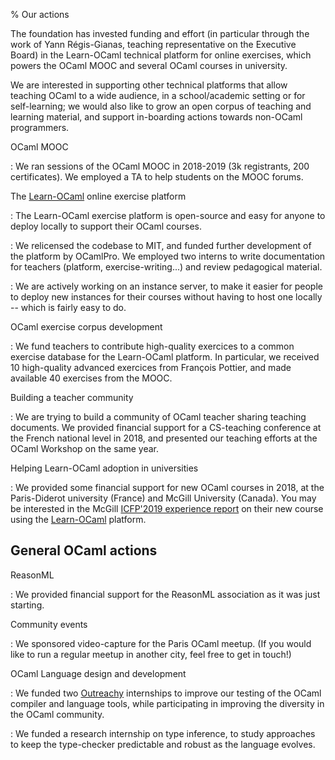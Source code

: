 % Our actions

The foundation has invested funding and effort (in particular through
the work of Yann Régis-Gianas, teaching representative on the
Executive Board) in the Learn-OCaml technical platform for online
exercises, which powers the OCaml MOOC and several OCaml courses in
university.

We are interested in supporting other technical platforms that allow
teaching OCaml to a wide audience, in a school/academic setting or for
self-learning; we would also like to grow an open corpus of teaching
and learning material, and support in-boarding actions towards
non-OCaml programmers.

OCaml MOOC

: We ran sessions of the OCaml MOOC in 2018-2019 (3k registrants, 200
certificates). We employed a TA to help students on the MOOC forums.

The [Learn-OCaml](learn-ocaml.md) online exercise platform

: The Learn-OCaml exercise platform is open-source and easy for anyone
   to deploy locally to support their OCaml courses.
   
: We relicensed the codebase to MIT, and funded further development of
  the platform by OCamlPro. We employed two interns to write
  documentation for teachers (platform, exercise-writing...) and
  review pedagogical material.
 
: We are actively working on an instance server, to make it easier for
  people to deploy new instances for their courses without having to
  host one locally -- which is fairly easy to do.

OCaml exercise corpus development

: We fund teachers to contribute high-quality exercices to a common
  exercise database for the Learn-OCaml platform. In particular, we
  received 10 high-quality advanced exercices from François Pottier,
  and made available 40 exercises from the MOOC.

Building a teacher community

: We are trying to build a community of OCaml teacher sharing teaching
  documents. We provided financial support for a CS-teaching
  conference at the French national level in 2018, and presented our
  teaching efforts at the OCaml Workshop on the same year.

Helping Learn-OCaml adoption in universities

: We provided some financial support for new OCaml courses in 2018, at
  the Paris-Diderot university (France) and McGill University
  (Canada). You may be interested in the McGill [ICFP'2019 experience
  report](https://www.cs.mcgill.ca/~bpientka/papers/learn-ocaml-icfp19)
  on their new course using the [Learn-OCaml](learn-ocaml.md) platform.

## General OCaml actions

ReasonML

: We provided financial support for the ReasonML association as it was just starting.

Community events

: We sponsored video-capture for the Paris OCaml meetup. (If you would
  like to run a regular meetup in another city, feel free to get in
  touch!)

OCaml Language design and development

: We funded two [Outreachy](https://www.outreachy.org/) internships to
  improve our testing of the OCaml compiler and language tools, while
  participating in improving the diversity in the OCaml community.

: We funded a research internship on type inference, to study
  approaches to keep the type-checker predictable and robust as the
  language evolves.
